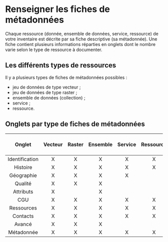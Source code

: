 # Renseigner les fiches de métadonnées

Chaque ressource (donnée, ensemble de données, service, ressource) de votre inventaire est décrite par sa fiche descriptive (sa métadonnée). Une fiche contient plusieurs informations réparties en onglets dont le nombre varie selon le type de ressource à documenter.

## Les différents types de ressources

Il y a plusieurs types de fiches de métadonnées possibles :
* jeu de données de type vecteur ;
* jeu de données de type raster ;
* ensemble de données (collection) ;
* service ;
* ressource.

## Onglets par type de fiches de métadonnées

| Onglet          | Vecteur | Raster  | Ensemble | Service | Ressource | Ed. / lot |
|:---------------:|:-------:|:-------:|:--------:|:-------:|:---------:|:---------:|
| Identification  | X       | X       | X        | X       | X         | X         |
| Histoire        | X       | X       | X        | X       | X         | X         |
| Géographie      | X       | X       | X        | X       |           | X         |
| Qualité         | X       | X       | X        |         |           |           |
| Attributs       | X       |         | X        |         |           |           |
| CGU             | X       | X       | X        | X       | X         | X         |
| Ressources      | X       | X       | X        | X       | X         | X         |
| Contacts        | X       | X       | X        | X       | X         |           |
| Avancé          | X       | X       | X        |         |           | X         |
| Métadonnée      | X       | X       | X        | X       | X         | X         |



